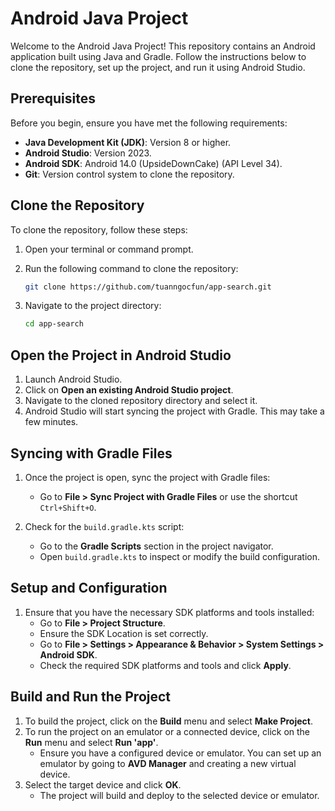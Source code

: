 # Android Java Project

Welcome to the Android Java Project! This repository contains an Android application built using Java and Gradle. Follow the instructions below to clone the repository, set up the project, and run it using Android Studio.

## Prerequisites

Before you begin, ensure you have met the following requirements:

- **Java Development Kit (JDK)**: Version 8 or higher.
- **Android Studio**: Version 2023.
- **Android SDK**: Android 14.0 (UpsideDownCake) (API Level 34).
- **Git**: Version control system to clone the repository.

## Clone the Repository

To clone the repository, follow these steps:

1. Open your terminal or command prompt.
2. Run the following command to clone the repository:

    ```bash
    git clone https://github.com/tuanngocfun/app-search.git
    ```

3. Navigate to the project directory:

    ```bash
    cd app-search
    ```

## Open the Project in Android Studio

1. Launch Android Studio.
2. Click on **Open an existing Android Studio project**.
3. Navigate to the cloned repository directory and select it.
4. Android Studio will start syncing the project with Gradle. This may take a few minutes.

## Syncing with Gradle Files

1. Once the project is open, sync the project with Gradle files:
    - Go to **File > Sync Project with Gradle Files** or use the shortcut `Ctrl+Shift+O`.

2. Check for the `build.gradle.kts` script:
    - Go to the **Gradle Scripts** section in the project navigator.
    - Open `build.gradle.kts` to inspect or modify the build configuration.

## Setup and Configuration

1. Ensure that you have the necessary SDK platforms and tools installed:
    - Go to **File > Project Structure**.
    - Ensure the SDK Location is set correctly.
    - Go to **File > Settings > Appearance & Behavior > System Settings > Android SDK**.
    - Check the required SDK platforms and tools and click **Apply**.

## Build and Run the Project

1. To build the project, click on the **Build** menu and select **Make Project**.
2. To run the project on an emulator or a connected device, click on the **Run** menu and select **Run 'app'**.
    - Ensure you have a configured device or emulator. You can set up an emulator by going to **AVD Manager** and creating a new virtual device.
3. Select the target device and click **OK**.
    - The project will build and deploy to the selected device or emulator.
